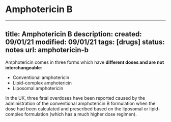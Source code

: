 # Amphotericin B

---
title: Amphotericin B
description: 
created: 09/01/21
modified: 09/01/21
tags: [drugs]
status: notes
url: amphotericin-b
---

Amphotericin comes in three forms which have **different doses and are not interchangeable**:
* Conventional amphotericin
* Lipid-complex amphotericin
* Liposomal amphotericin

In the UK, three fatal overdoses have been reported caused by the administration of the conventional amphotericin B formulation when the dose had been calculated and prescribed based on the liposomal or lipid-complex formulation (which has a much higher dose regimen).

<!-- {BearID:DDCDF4DF-8A49-48BA-8827-6BE2EE54E063-414-00006E0326F94076} -->
